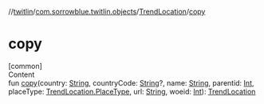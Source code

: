 //[twitlin](../../index.md)/[com.sorrowblue.twitlin.objects](../index.md)/[TrendLocation](index.md)/[copy](copy.md)



# copy  
[common]  
Content  
fun [copy](copy.md)(country: [String](https://kotlinlang.org/api/latest/jvm/stdlib/kotlin/-string/index.html), countryCode: [String](https://kotlinlang.org/api/latest/jvm/stdlib/kotlin/-string/index.html)?, name: [String](https://kotlinlang.org/api/latest/jvm/stdlib/kotlin/-string/index.html), parentid: [Int](https://kotlinlang.org/api/latest/jvm/stdlib/kotlin/-int/index.html), placeType: [TrendLocation.PlaceType](-place-type/index.md), url: [String](https://kotlinlang.org/api/latest/jvm/stdlib/kotlin/-string/index.html), woeid: [Int](https://kotlinlang.org/api/latest/jvm/stdlib/kotlin/-int/index.html)): [TrendLocation](index.md)  



